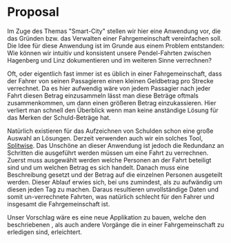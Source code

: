# Proposal

Im Zuge des Themas "Smart-City" stellen wir hier eine Anwendung vor, die das Gründen bzw. das Verwalten einer Fahrgemeinschaft vereinfachen soll. Die Idee für diese Anwendung ist im Grunde aus einem Problem entstanden: Wie können wir intuitiv und konsistent unsere Pendel-Fahrten zwischen Hagenberg und Linz dokumentieren und im weiteren Sinne verrechnen?

Oft, oder eigentlich fast immer ist es üblich in einer Fahrgemeinschaft, dass der Fahrer von seinen Passagieren einen kleinen Geldbetrag pro Strecke verrechnet. Da es hier aufwendig wäre von jedem Passagier nach jeder Fahrt diesen Betrag einzusammeln lässt man diese Beträge oftmals zusammenkommen, um dann einen größeren Betrag einzukassieren. Hier verliert man schnell den Überblick wenn man keine anständige Lösung für das Merken der Schuld-Beträge hat.

Natürlich existieren für das Aufzeichnen von Schulden schon eine große Auswahl an Lösungen. Derzeit verwenden auch wir ein solches Tool, [Splitwise](https://www.splitwise.com/). Das Unschöne an dieser Anwendung ist jedoch die Redundanz an Schritten die ausgeführt werden müssen um eine Fahrt zu verrechnen. Zuerst muss ausgewählt werden welche Personen an der Fahrt beteiligt sind und um welchen Betrag es sich handelt. Danach muss eine Beschreibung gesetzt und der Betrag auf die einzelnen Personen ausgeteilt werden. Dieser Ablauf erwies sich, bei uns zumindest, als zu aufwändig um diesen jeden Tag zu machen. Daraus resultieren unvollständige Daten und somit un-verrechnete Fahrten, was natürlich schlecht für den Fahrer und insgesamt die Fahrgemeinschaft ist.

Unser Vorschlag wäre es eine neue Applikation zu bauen, welche den beschriebenen , als auch andere Vorgänge die in einer Fahrgemeinschaft zu erledigen sind, erleichtert. 